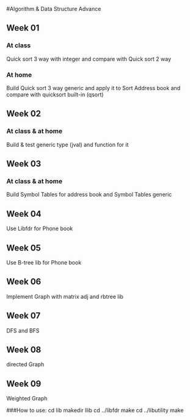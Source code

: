 #Algorithm & Data Structure Advance

## Week 01
### At class
Quick sort 3 way with integer and compare with Quick sort 2 way
### At home
Build Quick sort 3 way generic and apply it to Sort Address book and compare with quicksort built-in (qsort)
## Week 02
### At class &  at home
Build & test generic type (jval) and function for it
## Week 03
### At class & at home
Build Symbol Tables for address book and Symbol Tables generic
## Week 04
Use Libfdr for Phone book
## Week 05
Use B-tree lib for Phone book
## Week 06
Implement Graph with matrix adj and rbtree lib
## Week 07
DFS and BFS
## Week 08
directed Graph
## Week 09
Weighted Graph


###How to use:
cd lib
makedir llib
cd ../libfdr
make
cd ../libutility
make